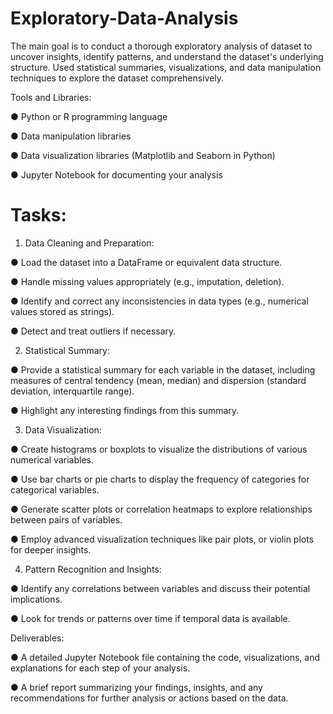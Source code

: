 # Exploratory-Data-Analysis
The main goal is to conduct a thorough exploratory analysis of dataset to uncover insights, identify patterns, and understand the dataset's underlying structure. Used statistical summaries, visualizations, and data manipulation techniques to explore the dataset comprehensively.

Tools and Libraries:

●	Python or R programming language

●	Data manipulation libraries 

●	Data visualization libraries (Matplotlib and Seaborn in Python)

●	Jupyter Notebook for documenting your analysis



# Tasks:

1.	Data Cleaning and Preparation:

●	Load the dataset into a DataFrame or equivalent data structure.

●	Handle missing values appropriately (e.g., imputation, deletion).

●	Identify and correct any inconsistencies in data types (e.g., numerical values stored as strings).

●	Detect and treat outliers if necessary.

2.	Statistical Summary:

●	Provide a statistical summary for each variable in the dataset, including measures of central tendency (mean, median) and dispersion (standard deviation, interquartile range).

●	Highlight any interesting findings from this summary.

3.	Data Visualization:

●	Create histograms or boxplots to visualize the distributions of various numerical variables.

●	Use bar charts or pie charts to display the frequency of categories for categorical variables.

●	Generate scatter plots or correlation heatmaps to explore relationships between pairs of variables.

●	Employ advanced visualization techniques like pair plots, or violin plots for deeper insights.

4.	Pattern Recognition and Insights:

●	Identify any correlations between variables and discuss their potential implications.

●	Look for trends or patterns over time if temporal data is available.

Deliverables:

●	A detailed Jupyter Notebook file containing the code, visualizations, and explanations for each step of your analysis.

●	A brief report summarizing your findings, insights, and any recommendations for further analysis or actions based on the data.
